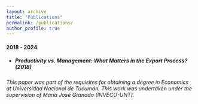 ```yaml
---
layout: archive
title: "Publications"
permalink: /publications/
author_profile: true
---
```


#### 2018 - 2024 

 + ##### Productivity vs. Management: What Matters in the Export Process? (2018) 
 ###### This paper was part of the requisites for obtaining a degree in Economics at Universidad Nacional de Tucumán. This work was undertaken under the supervision of María José Granado (INVECO-UNT).
 
 


